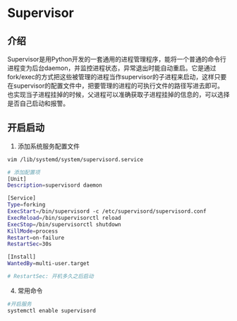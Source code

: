 # Supervisor


## 介绍
Supervisor是用Python开发的一套通用的进程管理程序，能将一个普通的命令行进程变为后台daemon，并监控进程状态，异常退出时能自动重启。它是通过fork/exec的方式把这些被管理的进程当作supervisor的子进程来启动，这样只要在supervisor的配置文件中，把要管理的进程的可执行文件的路径写进去即可。也实现当子进程挂掉的时候，父进程可以准确获取子进程挂掉的信息的，可以选择是否自己启动和报警。





## 开启启动
1. 添加系统服务配置文件
```bash
vim /lib/systemd/system/supervisord.service

# 添加配置项
[Unit]
Description=supervisord daemon

[Service]
Type=forking
ExecStart=/bin/supervisord -c /etc/supervisord/supervisord.conf
ExecReload=/bin/supervisorctl reload
ExecStop=/bin/supervisorctl shutdown
KillMode=process
Restart=on-failure
RestartSec=30s

[Install]
WantedBy=multi-user.target

# RestartSec: 开机多久之后启动

```


4. 常用命令

```bash
#开启服务
systemctl enable supervisord
```





